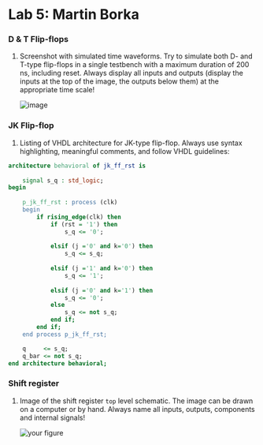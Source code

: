# Lab 5: Martin Borka

### D & T Flip-flops

1. Screenshot with simulated time waveforms. Try to simulate both D- and T-type flip-flops in a single testbench with a maximum duration of 200 ns, including reset. Always display all inputs and outputs (display the inputs at the top of the image, the outputs below them) at the appropriate time scale!

   ![image](https://user-images.githubusercontent.com/65703172/224847769-747eee70-b58b-418f-8e67-583e0c6fce50.png)



### JK Flip-flop

1. Listing of VHDL architecture for JK-type flip-flop. Always use syntax highlighting, meaningful comments, and follow VHDL guidelines:

```vhdl
architecture behavioral of jk_ff_rst is
    
    signal s_q : std_logic;
begin
    
    p_jk_ff_rst : process (clk)
    begin
        if rising_edge(clk) then
            if (rst = '1') then
                s_q <= '0';
                
            elsif (j ='0' and k='0') then
                s_q <= s_q;
                
            elsif (j ='1' and k='0') then
            	s_q <= '1';
               
            elsif (j ='0' and k='1') then
            	s_q <= '0';
            else
                s_q <= not s_q;
            end if;
        end if;
    end process p_jk_ff_rst;

    q     <= s_q;
    q_bar <= not s_q;
end architecture behavioral;
```

### Shift register

1. Image of the shift register `top` level schematic. The image can be drawn on a computer or by hand. Always name all inputs, outputs, components and internal signals!

   ![your figure]()
